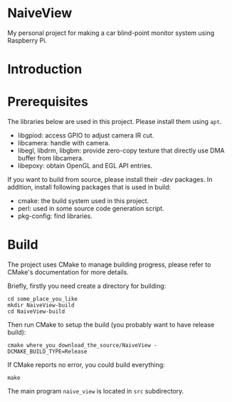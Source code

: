 # NaiveView
My personal project for making a car blind-point monitor system using Raspberry Pi.

# Introduction



# Prerequisites

The libraries below are used in this project. Please install them using `apt`. 

- libgpiod: access GPIO to adjust camera IR cut.
- libcamera: handle with camera.
- libegl, libdrm, libgbm: provide zero-copy texture that directly use DMA buffer from libcamera.
- libepoxy: obtain OpenGL and EGL API entries.

If you want to build from source, please install their *-dev* packages. In addition, install following packages that is used in build:

- cmake: the build system used in this project.
- perl: used in some source code generation script.
- pkg-config: find libraries.

# Build

The project uses CMake to manage building progress, please refer to CMake's documentation for more details.

Briefly, firstly you need create a directory for building:

```
cd some_place_you_like
mkdir NaiveView-build
cd NaiveView-build
```

Then run CMake to setup the build (you probably want to have release build):
```
cmake where_you_download_the_source/NaiveView -DCMAKE_BUILD_TYPE=Release
```

If CMake reports no error, you could build everything:
```
make
```

The main program `naive_view` is located in `src` subdirectory.